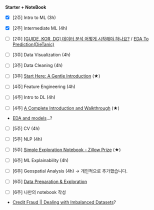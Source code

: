 **Starter + NoteBook**

- [x]  [2주] Intro to ML (3h)
- [x]  [2주] Intermediate ML (4h)
- [ ]  [2주] [[GUIDE, KOR, DG] 데이터 분석 어떻게 시작해야 하나요?](https://www.kaggle.com/daehungwak/guide-kor-dg) / [EDA To Prediction(DieTanic)](https://www.kaggle.com/ash316/eda-to-prediction-dietanic)

- [ ]  [3주] Data Visualization (4h)
- [ ]  [3주] Data Cleaning (4h)
- [ ]  [3주] [Start Here: A Gentle Introduction](https://www.kaggle.com/willkoehrsen/start-here-a-gentle-introduction) (★)

- [ ]  [4주] Feature Engineering (4h)
- [ ]  [4주] Intro to DL (4h)
- [ ]  [4주] [A Complete Introduction and Walkthrough](https://www.kaggle.com/willkoehrsen/a-complete-introduction-and-walkthrough) (★)

+ [EDA and models](https://www.kaggle.com/artgor/eda-and-models)...?

- [ ]  [5주] CV (4h)
- [ ]  [5주] NLP (4h)
- [ ]  [5주] [Simple Exploration Notebook - Zillow Prize](https://www.kaggle.com/sudalairajkumar/simple-exploration-notebook-zillow-prize) (★)

- [ ]  [6주] ML Explainability (4h)
- [ ]  [6주] Geospatial Analysis (4h) → 개인적으로 추가했습니다.
- [ ]  [6주] [Data Preparation & Exploration](https://www.kaggle.com/bertcarremans/data-preparation-exploration)
- [ ]  [6주] 나만의 notebook 작성

+ [Credit Fraud || Dealing with Imbalanced Datasets](https://www.kaggle.com/janiobachmann/credit-fraud-dealing-with-imbalanced-datasets)?
